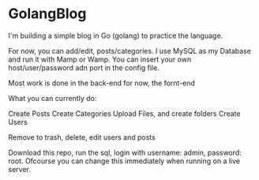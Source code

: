 # GolangBlog
I'm building a simple blog in Go (golang) to practice the language.

For now, you can add/edit, posts/categories. I use MySQL as my Database and run it with Mamp or Wamp.
You can insert your own host/user/password adn port in the config file.

Most work is done in the back-end for now, the fornt-end

What you can currently do:

Create Posts
Create Categories
Upload Files, and create folders
Create Users

Remove to trash, delete, edit users and posts

Download this repo, run the sql, login with username: admin, password: root.
Ofcourse you can change this immediately when running on a live server.


